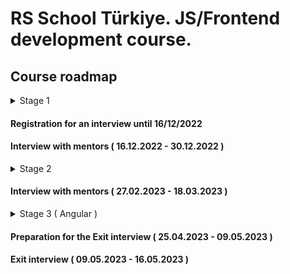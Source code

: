 # RS School Türkiye. JS/Frontend development course.

## Course roadmap

<details>
<summary>Stage 1</summary>

### Week #1

( 03.10.2022 - 09.10.2022 )

- [RS School introduction](../modules/rs-school-intro/)
  - Test: "RS app intro"
- [JS/FE developer](../modules/js-fe-developer/)
- [IDE](../modules/ide/)
- [Questions related to the week's information if any](https://forms.gle/4xkgtaUQ2tuniFg99)

### Week #2

( 10.10.2022 - 16.10.2022 )

- [Git](../modules/git/)
  - Test: "Git Quiz"
- [HTML basics](../modules/html-basics/)
  - Test: "HTML basic ENG S1"
- [Questions related to the week's information if any](https://forms.gle/4xkgtaUQ2tuniFg99)

### Week #3

( 17.10.2022 - 23.10.2022 )

- [CSS Basics](../modules/css-basics/)
  - Test: "CSS Basics (EN)"
- [Markdown](../modules/markdown/)
  - Task: [CV.Markdown](<../tasks/CV(markdown)/CV(markdown).md>)
- [Questions related to the week's information if any](https://forms.gle/4xkgtaUQ2tuniFg99)

### Week #4

( 24.10.2022 - 30.10.2022 )

- Task: [CV. HTML, CSS & Git Basics](<../tasks/CV(markdown)/CV(HTML+CSS+Markdown).md>)
- Submit task for cross-check: [CV. HTML, CSS & Git Basics. Cross-check](<../tasks/CV(markdown)/CV(cross-check).md>)
- [JS Basics. Part 1](../modules/js-basics-1/)
  - Test: "JS-basics. Part 1 (EN)"
- [Questions related to the week's information if any](https://forms.gle/4xkgtaUQ2tuniFg99)

### Week #5

( 31.10.2022 - 06.11.2022 )

- Cross-check.[CV. HTML, CSS & Git Basics](<../tasks/CV(markdown)/CV(cross-check).md>)
- [Figma](../modules/figma/)
- [JS Basics. Part 2](../modules/js-basics-2/)
  - Test: "JS-basics. Part 2 (EN)"
- [DevTools](../modules/devtools/)
- [Questions related to the week's information if any](https://forms.gle/4xkgtaUQ2tuniFg99)

### Week #6

( 07.11.2022 - 14.11.2022 )

- Task: [Online Zoo. Week 1](../tasks/online-zoo/online-zoo.md)
- [JS Basics. Part 3](../modules/js-basics-3/)
  - Test: "JS-basics. Part 3 (EN)"
  - Task: [Codewars: Strings, Numbers](../tasks/codewars/codewars.strings.numbers.md)
- [Questions related to the week's information if any](https://forms.gle/4xkgtaUQ2tuniFg99)

### Week #7

( 14.11.2022 - 21.11.2022 )

- Task: [Online Zoo. Week 2](../tasks/online-zoo/online-zoo.md)
- Cross-check: [Online Zoo. Week 1](../tasks/online-zoo/online-zoo.md#-cross-check-evaluation-criteria-week-1)
- [JS Arrays](../modules/js-arrays/)
  - Test: "JS Array. Basics"
- [JS Objects](../modules/js-objects/)
  - Test: "JS Object. Basics"
  - Task: [Codewars: Array, Object](../tasks/codewars/codewars.arrays.objects.md)
- [Questions related to the week's information if any](https://forms.gle/4xkgtaUQ2tuniFg99)

### Week #8

( 21.11.2022 - 27.11.2022 )

- Task: [BookShop.Week_1](../tasks/books-shop/books-shop.md)
- Cross-check: [Online Zoo. Week 2](../tasks/online-zoo/online-zoo.md#-cross-check-evaluation-criteria-week-2)
- Complete task: Codewars: Array, Object
- [DOM API](../modules/dom-api/)
  - Test: "DOM API (EN)"
- [Questions related to the week's information if any](https://forms.gle/4xkgtaUQ2tuniFg99)

### Week #9

( 28.11.2022 - 05.12.2022 )

- Task: [BookShop.Week_2](../tasks/books-shop/books-shop.md) (Deadline of submitting for cross-check - 05.12.2022 23.59 (GMT + 3))
- [DOM Events](../modules/dom-events/)
  - Test: "DOM Events (EN)"
- [Forms & Validation](../modules/forms-validation/)
- [Questions related to the week's information if any](https://forms.gle/4xkgtaUQ2tuniFg99)

### Week #10

( 05.12.2022 - 12.12.2022 )

- Cross-check.[BookShop.Week_2](../tasks/books-shop/books-shop.md)
- [CSS Flex](../modules/css-flex/)
  - Test: "Responsive & Flexbox (EN)"
- Task: [Online Zoo. Week 3](../tasks/online-zoo/online-zoo.md#week-3)
- [Questions related to the week's information if any](https://forms.gle/4xkgtaUQ2tuniFg99)

### Week #11

( 12.12.2022 - 19.12.2022 )

- [CSS Grid](../modules/css-grid/)
  - Test: "CSS Grid (EN)"
- Cross-check: [Online Zoo. Week 3](../tasks/online-zoo/online-zoo.md#cross-check-evaluation-criteria-week-3)
- Task: [Online Zoo. Week 4](../tasks/online-zoo/online-zoo.md#week-4)
- [Questions related to the week's information if any](https://forms.gle/4xkgtaUQ2tuniFg99)

</details>

#### Registration for an interview until 16/12/2022

#### Interview with mentors ( 16.12.2022 - 30.12.2022 )

<details>
<summary>Stage 2</summary>

### Week #12

( 26.12.2022 - 02.01.2022 )

- Cross-check.[Online Zoo. Week 4](../tasks/online-zoo/online-zoo.md#cross-check-evaluation-criteria-week-4)
- [JS Classes & Prototypes](../modules/js-classes-prototypes/)
  - Test: "Inheritance (EN)"
- Task: [Inheritance](../tasks/classes-inheritance/classes-inheritance.md)
- [Questions related to the week's information if any](https://forms.gle/4xkgtaUQ2tuniFg99)

### Week #13

( 02.01.2022 - 09.01.2023 )

- [HTTP/HTTPS. REST. WebSocket](../modules/http/)
- [Questions related to the week's information if any](https://forms.gle/4xkgtaUQ2tuniFg99)

### Week #14

( 09.01.2023 - 16.01.2023 )

- [JS Async Programming](../modules/js-async/)
  - Test: "Async (EN)"
  - Task: [Async-Race](../tasks/async-race/async-race.md)
- [Questions related to the week's information if any](https://forms.gle/4xkgtaUQ2tuniFg99)

### Week #15

( 16.01.2023 - 23.01.2023 )

- Continue task: [Async-Race](../tasks/async-race/async-race.md)
- [JS Modules](../modules/js-modules/)
- [Questions related to the week's information if any](https://forms.gle/4xkgtaUQ2tuniFg99)

### Week #16

( 23.01.2023 - 30.01.2023 )

- Complete task: [Async-Race](../tasks/async-race/async-race.md)
- [NPM](../modules/npm/)
  - Test: "NPM basics (EN)"
- [Webpack](../modules/webpack/)
  - Test: "Webpack Basics"
- [Questions related to the week's information if any](https://forms.gle/4xkgtaUQ2tuniFg99)

### Week #17

( 30.01.2023 - 06.01.2023 )

- Task: [Core JS 101](../tasks/core-js-101/core-js-101.md)
- [Browser API](../modules/browser-api/)
  - Test: "Browser API (EN)"
- [Questions related to the week's information if any](https://forms.gle/4xkgtaUQ2tuniFg99)

### Week #18

( 06.01.2023 - 13.02.2023 )

- Complete task: [Core JS 101](../tasks/core-js-101/core-js-101.md)
- [Design Patterns](../modules/design-patterns/)
  - Test: "Software Design Patterns (EN)"
- [Software Design Principles](../modules/design-principles/)
  - Test: "Software Design Principles (EN)"
- [Questions related to the week's information if any](https://forms.gle/4xkgtaUQ2tuniFg99)

### Week #19

( 13.02.2023 - 20.02.2023 )

- [TypeScript](../modules/typescript/)
  - Test: "TypeScript Test (EN)"
  - Task: [TypeScript](../tasks/typescript/typescript.md)
- [Questions related to the week's information if any](https://forms.gle/4xkgtaUQ2tuniFg99)

### Week #20

( 20.02.2023 - 27.02.2023 )

- [Testing](../modules/testing/)
  - Test: "Testing Quiz (EN)"
  - Task: [Unit tests](../tasks/unit-tests/unit-tests.md)
  - Task: [Self Presentation](../tasks/self-introduction/self-introduction.md)
- [Software Development Lifecycle](../modules/sdlc/)
- [Questions related to the week's information if any](https://forms.gle/4xkgtaUQ2tuniFg99)

### Week #21

( 27.02.2023 - 06.03.2023 )

- [Preparing to interview](../modules/interview-core-js/interview.md)

</details>

#### Interview with mentors ( 27.02.2023 - 18.03.2023 )

<details>
<summary>Stage 3 ( Angular )</summary>

### Week #22

( 21.02.2023 - 28.03.2023 )

- [Angular. Intro](../modules/angular/intro)
- [Angular. Components](../modules/angular/components)
- [Angular. Directives & Pipes](../modules/angular/directives-and-pipes)

### Week #23

( 28.03.2023 - 04.04.2023 )

- [Angular. Modules & Services](../modules/angular/modules-and-services)
- [Angular. HTTP](../modules/angular/http)
- [Angular. Routing](../modules/angular/routing)
- Begin task: [Project management system](../tasks/angular/project-management-system.md)

### Week #24

( 04.04.2023 - 11.04.2023 )

- [Angular. RxJs & Observables](../modules/angular/rxjs)
- [Angular. NgRx & Redux](../modules/angular/redux)
- Continue task: [Project management system](../tasks/angular/project-management-system.md)

### Week #25

( 11.04.2023 - 18.04.2023 )

- [Angular. Forms](../modules/angular/forms)
- [Angular. Unit testing](../modules/angular/unit-test)
- Continue task: [Project management system](../tasks/angular/project-management-system.md)

### Week #26 - 27

( 18.04.2023 - 25.04.2023 )

- Complete task: [Project management system](../tasks/angular/project-management-system.md)

</details>

#### Preparation for the Exit interview ( 25.04.2023 - 09.05.2023 )

#### Exit interview ( 09.05.2023 - 16.05.2023 )
